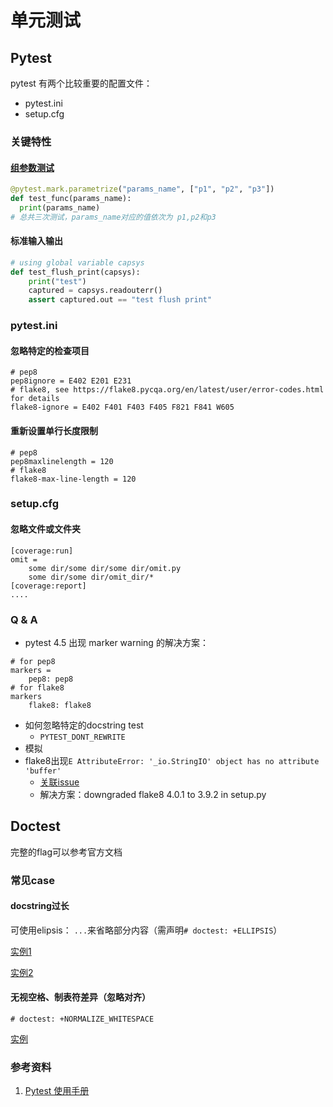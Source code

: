 # 单元测试

## Pytest

pytest 有两个比较重要的配置文件：
* pytest.ini
* setup.cfg

### 关键特性

#### [组参数测试](https://docs.pytest.org/en/latest/parametrize.html#pytest-mark-parametrize-parametrizing-test-functions)

```python
@pytest.mark.parametrize("params_name", ["p1", "p2", "p3"])
def test_func(params_name):
  print(params_name)
# 总共三次测试，params_name对应的值依次为 p1,p2和p3
```

#### 标准输入输出

```python
# using global variable capsys
def test_flush_print(capsys):
    print("test")
    captured = capsys.readouterr()
    assert captured.out == "test flush print"
```

### pytest.ini

#### 忽略特定的检查项目

```text
# pep8
pep8ignore = E402 E201 E231
# flake8, see https://flake8.pycqa.org/en/latest/user/error-codes.html for details
flake8-ignore = E402 F401 F403 F405 F821 F841 W605
```

#### 重新设置单行长度限制
```text
# pep8
pep8maxlinelength = 120
# flake8
flake8-max-line-length = 120
```

### setup.cfg

#### 忽略文件或文件夹

```text
[coverage:run]
omit =
    some dir/some dir/some dir/omit.py
    some dir/some dir/omit_dir/*
[coverage:report]
....
```

### Q & A

* pytest 4.5 出现 marker warning 的解决方案：
```text
# for pep8
markers =
    pep8: pep8
# for flake8
markers
  	flake8: flake8
```

* 如何忽略特定的docstring test
  * `PYTEST_DONT_REWRITE`
* 模拟
* flake8出现`E AttributeError: '_io.StringIO' object has no attribute 'buffer'`
  * [关联issue](https://github.com/bigdata-ustc/EduKTM/issues/23)
  * 解决方案：downgraded flake8 4.0.1 to 3.9.2 in setup.py

## Doctest

完整的flag可以参考官方文档

### 常见case

#### docstring过长

可使用elipsis： `...`来省略部分内容（需声明`# doctest: +ELLIPSIS`）

[实例1](https://github.com/bigdata-ustc/EduNLP/blob/master/EduNLP/SIF/segment/segment.py#L354)

[实例2](https://github.com/bigdata-ustc/EduNLP/blob/master/EduNLP/SIF/sif.py#L88)

#### 无视空格、制表符差异（忽略对齐）

`# doctest: +NORMALIZE_WHITESPACE`

[实例](https://github.com/tswsxk/longling/blob/master/longling/ML/metrics/classification.py#L92)

### 参考资料

1. [Pytest 使用手册](https://learning-pytest.readthedocs.io/zh/latest/index.html)